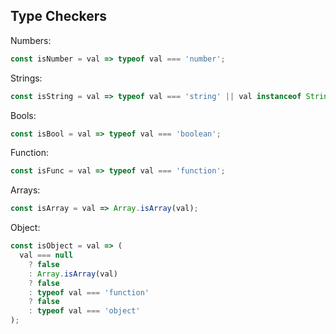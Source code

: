 ## Type Checkers

Numbers:
```js
const isNumber = val => typeof val === 'number';
```
Strings:
```js
const isString = val => typeof val === 'string' || val instanceof String;
```
Bools:
```js
const isBool = val => typeof val === 'boolean';
```
Function:
```js
const isFunc = val => typeof val === 'function';
```
Arrays:
```js
const isArray = val => Array.isArray(val);
```
Object:
```js
const isObject = val => (
  val === null
    ? false
    : Array.isArray(val)
    ? false
    : typeof val === 'function'
    ? false
    : typeof val === 'object'
);
```
